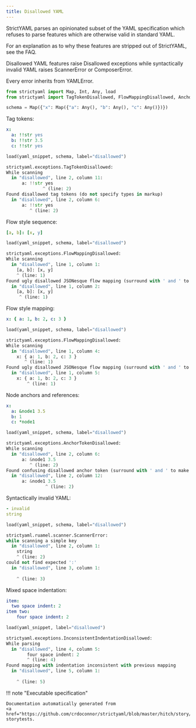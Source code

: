 ```yaml
---
title: Disallowed YAML
---
```



StrictYAML parses an opinionated subset of the YAML
specification which refuses to parse features which
are otherwise valid in standard YAML.

For an explanation as to why these features are stripped
out of StrictYAML, see the FAQ.

Disallowed YAML features raise Disallowed exceptions
while syntactically invalid YAML raises ScannerError
or ComposerError.

Every error inherits from YAMLError.




```python
from strictyaml import Map, Int, Any, load
from strictyaml import TagTokenDisallowed, FlowMappingDisallowed, AnchorTokenDisallowed

schema = Map({"x": Map({"a": Any(), "b": Any(), "c": Any()})})

```



Tag tokens:

```yaml
x:
  a: !!str yes
  b: !!str 3.5
  c: !!str yes

```


```python
load(yaml_snippet, schema, label="disallowed")
```


```python
strictyaml.exceptions.TagTokenDisallowed:
While scanning
  in "disallowed", line 2, column 11:
      a: !!str yes
              ^ (line: 2)
Found disallowed tag tokens (do not specify types in markup)
  in "disallowed", line 2, column 6:
      a: !!str yes
         ^ (line: 2)
```




Flow style sequence:

```yaml
[a, b]: [x, y]

```


```python
load(yaml_snippet, schema, label="disallowed")
```


```python
strictyaml.exceptions.FlowMappingDisallowed:
While scanning
  in "disallowed", line 1, column 1:
    [a, b]: [x, y]
    ^ (line: 1)
Found ugly disallowed JSONesque flow mapping (surround with ' and ' to make text appear literally)
  in "disallowed", line 1, column 2:
    [a, b]: [x, y]
     ^ (line: 1)
```




Flow style mapping:

```yaml
x: { a: 1, b: 2, c: 3 }

```


```python
load(yaml_snippet, schema, label="disallowed")
```


```python
strictyaml.exceptions.FlowMappingDisallowed:
While scanning
  in "disallowed", line 1, column 4:
    x: { a: 1, b: 2, c: 3 }
       ^ (line: 1)
Found ugly disallowed JSONesque flow mapping (surround with ' and ' to make text appear literally)
  in "disallowed", line 1, column 5:
    x: { a: 1, b: 2, c: 3 }
        ^ (line: 1)
```




Node anchors and references:

```yaml
x: 
  a: &node1 3.5
  b: 1
  c: *node1

```


```python
load(yaml_snippet, schema, label="disallowed")
```


```python
strictyaml.exceptions.AnchorTokenDisallowed:
While scanning
  in "disallowed", line 2, column 6:
      a: &node1 3.5
         ^ (line: 2)
Found confusing disallowed anchor token (surround with ' and ' to make text appear literally)
  in "disallowed", line 2, column 12:
      a: &node1 3.5
               ^ (line: 2)
```




Syntactically invalid YAML:

```yaml
- invalid
string

```


```python
load(yaml_snippet, schema, label="disallowed")
```


```python
strictyaml.ruamel.scanner.ScannerError:
while scanning a simple key
  in "disallowed", line 2, column 1:
    string
    ^ (line: 2)
could not find expected ':'
  in "disallowed", line 3, column 1:
    
    ^ (line: 3)
```




Mixed space indentation:

```yaml
item:
  two space indent: 2
item two:
    four space indent: 2

```


```python
load(yaml_snippet, label="disallowed")
```


```python
strictyaml.exceptions.InconsistentIndentationDisallowed:
While parsing
  in "disallowed", line 4, column 5:
        four space indent: 2
        ^ (line: 4)
Found mapping with indentation inconsistent with previous mapping
  in "disallowed", line 5, column 1:
    
    ^ (line: 5)
```







!!! note "Executable specification"

    Documentation automatically generated from 
    <a href="https://github.com/crdoconnor/strictyaml/blob/master/hitch/story/disallow.story">disallow.story
    storytests.